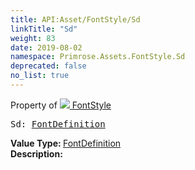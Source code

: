 ```yaml
---
title: API:Asset/FontStyle/Sd
linkTitle: "Sd"
weight: 83
date: 2019-08-02
namespace: Primrose.Assets.FontStyle.Sd
deprecated: false
no_list: true
---
```

Property of <a href="/docs/api-reference/Class/FontStyle"><img src="/icons/silk/default.png"/>&nbsp;FontStyle</a>
<pre class="method-declaration">
Sd: <a class="type" href="/docs/api-reference/Misc/FontDefinition">FontDefinition</a></pre>
<b>Value Type: </b>
<a class="type" href="/docs/api-reference/Misc/FontDefinition">FontDefinition</a>
<br/>
<b>Description: </b>